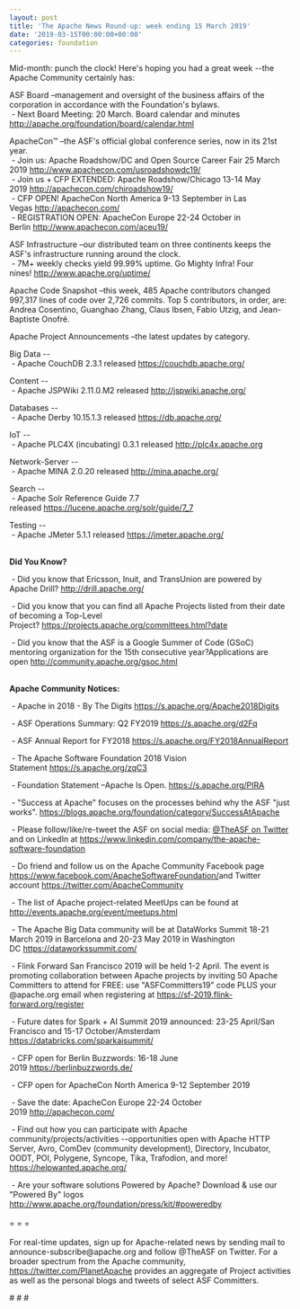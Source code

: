 ```yaml
---
layout: post
title: 'The Apache News Round-up: week ending 15 March 2019'
date: '2019-03-15T00:00:00+00:00'
categories: foundation
---
```

<p>Mid-month: punch the clock! Here's hoping you had a great week --the Apache Community certainly has:</p> 
  <p>ASF Board –management and oversight of the business affairs of the corporation in accordance with the Foundation's bylaws.<br />&nbsp;- Next Board Meeting: 20 March. Board calendar and minutes <a href="http://apache.org/foundation/board/calendar.html">http://apache.org/foundation/board/calendar.html</a></p> 
  <div> 
    <p>ApacheCon™ –the ASF's official global conference series, now in its 21st year.<br />&nbsp;-&nbsp;Join us: Apache Roadshow/DC and Open Source Career Fair 25 March 2019 <a href="http://www.apachecon.com/usroadshowdc19/">http://www.apachecon.com/usroadshowdc19/</a><font color="#bb0000"><br /></font>&nbsp;- Join us + CFP EXTENDED: Apache Roadshow/Chicago 13-14 May 2019&nbsp;<a href="http://apachecon.com/chiroadshow19/">http://apachecon.com/chiroadshow19/</a><br />&nbsp;- CFP OPEN! ApacheCon North America 9-13 September in Las Vegas&nbsp;<a href="http://apachecon.com/">http://apachecon.com/</a><br />&nbsp;- REGISTRATION OPEN: ApacheCon Europe 22-24 October in Berlin&nbsp;<a href="http://www.apachecon.com/aceu19/">http://www.apachecon.com/aceu19/</a></p> 
    <p>ASF Infrastructure –our distributed team on three continents keeps the ASF's infrastructure running around the clock.<br />&nbsp;- 7M+ weekly checks yield 99.99% uptime. Go Mighty Infra! Four nines!&nbsp;<a href="http://www.apache.org/uptime/">http://www.apache.org/uptime/</a></p> 
    <p>Apache Code Snapshot –this week, 485 Apache contributors changed 997,317 lines of code over 2,726 commits. Top 5 contributors, in order, are: Andrea Cosentino, Guanghao Zhang, Claus Ibsen, Fabio Utzig, and Jean-Baptiste Onofré.</p> 
    <p>Apache Project Announcements&nbsp;–the latest updates by category.</p> 
    <p><span style="white-space: pre;"></span></p> 
    <p>Big Data --<br />&nbsp;- Apache CouchDB 2.3.1 released&nbsp;<a href="https://couchdb.apache.org/">https://couchdb.apache.org/</a></p> 
    <p>Content --<br />&nbsp;- Apache JSPWiki 2.11.0.M2 released&nbsp;<a href="http://jspwiki.apache.org/">http://jspwiki.apache.org/</a></p> 
    <p>Databases --<br />&nbsp;- Apache Derby 10.15.1.3 released&nbsp;<a href="https://db.apache.org/">https://db.apache.org/</a></p> 
    <p>IoT --<br />&nbsp;-&nbsp;Apache PLC4X (incubating) 0.3.1 released&nbsp;<a href="http://plc4x.apache.org%20">http://plc4x.apache.org</a> </p> 
    <p>Network-Server --<br />&nbsp;-&nbsp;Apache MINA 2.0.20 released&nbsp;<a href="http://mina.apache.org/">http://mina.apache.org/</a></p> 
    <p>Search --<br />&nbsp;-&nbsp;Apache Solr Reference Guide 7.7 released&nbsp;<a href="https://lucene.apache.org/solr/guide/7_7">https://lucene.apache.org/solr/guide/7_7</a></p> 
    <p>Testing --<br />&nbsp;- Apache JMeter 5.1.1 released&nbsp;<a href="https://jmeter.apache.org/">https://jmeter.apache.org/</a></p> 
    <p><strong><br />Did You Know?</strong></p> 
    <div> 
      <p>&nbsp;- Did you know that Ericsson, Inuit, and TransUnion are powered by Apache Drill?&nbsp;<a href="http://drill.apache.org/">http://drill.apache.org/</a></p> 
      <p>&nbsp;- Did you know that you can find all Apache Projects listed from their date of becoming a Top-Level Project?&nbsp;<a href="https://projects.apache.org/committees.html?date">https://projects.apache.org/committees.html?date</a></p> 
      <p>&nbsp;- Did you know that the ASF is a Google Summer of Code (GSoC) mentoring organization for the 15th consecutive year?Applications are open&nbsp;<a href="http://community.apache.org/gsoc.html">http://community.apache.org/gsoc.html</a><br /><br /></p> 
      <p><strong>Apache Community Notices:</strong></p> 
    </div> 
    <p>&nbsp;- Apache in 2018 - By The Digits <a href="https://s.apache.org/Apache2018Digits">https://s.apache.org/Apache2018Digits</a></p> 
    <p>&nbsp;-&nbsp;ASF Operations Summary: Q2 FY2019 <a href="https://s.apache.org/d2Fq">https://s.apache.org/d2Fq</a></p> 
    <p>&nbsp;- ASF Annual Report for FY2018&nbsp;<a href="https://s.apache.org/FY2018AnnualReport">https://s.apache.org/FY2018AnnualReport</a></p> 
    <p>&nbsp;- The Apache Software Foundation 2018 Vision Statement&nbsp;<a href="https://s.apache.org/zqC3">https://s.apache.org/zqC3</a></p> 
    <p>&nbsp;- Foundation Statement –Apache Is Open.&nbsp;<a href="https://s.apache.org/PIRA">https://s.apache.org/PIRA</a></p> 
    <div> 
      <p>&nbsp;- &quot;Success at Apache&quot; focuses on the processes behind why the ASF &quot;just works&quot;. <a href="https://blogs.apache.org/foundation/category/SuccessAtApache">https://blogs.apache.org/foundation/category/SuccessAtApache</a></p> 
    </div> 
    <div> 
      <p>&nbsp;- Please follow/like/re-tweet the ASF on social media: <a href="https://twitter.com/TheASF">@TheASF on Twitter</a> and on LinkedIn at <a href="https://www.linkedin.com/company/the-apache-software-foundation">https://www.linkedin.com/company/the-apache-software-foundation</a></p> 
      <p>&nbsp;- Do friend and follow us on the Apache Community Facebook page <a href="https://www.facebook.com/ApacheSoftwareFoundation/">https://www.facebook.com/ApacheSoftwareFoundation/</a>and Twitter account <a href="https://twitter.com/ApacheCommunity">https://twitter.com/ApacheCommunity</a></p> 
    </div> 
    <div> 
      <p><a href="https://feathercast.apache.org/"></a></p> 
    </div> 
    <div> 
      <p>&nbsp;- The list of Apache project-related MeetUps can be found at <a href="http://events.apache.org/event/meetups.html">http://events.apache.org/event/meetups.html<br /></a></p> 
    </div> 
    <div> 
      <p>&nbsp;- The Apache Big Data community will be at&nbsp;DataWorks Summit 18-21 March 2019 in Barcelona and&nbsp;20-23 May 2019 in Washington DC&nbsp;<a href="https://dataworkssummit.com/">https://dataworkssummit.com/</a></p> 
      <p>&nbsp;- Flink Forward San Francisco 2019 will be held 1-2 April. The event is promoting collaboration between Apache projects by inviting 50 Apache Committers to attend for FREE: use &quot;ASFCommitters19&quot; code PLUS your @apache.org email when registering at <a href="https://sf-2019.flink-forward.org/register">https://sf-2019.flink-forward.org/register</a> </p> 
      <p>&nbsp;- Future dates for Spark + AI Summit 2019 announced: 23-25 April/San Francisco and 15-17 October/Amsterdam <font color="#bb0000"><a href="https://databricks.com/sparkaisummit/">https://databricks.com/sparkaisummit/</a></font></p> 
      <p>&nbsp;- CFP open for Berlin Buzzwords: 16-18 June 2019&nbsp;<a href="https://berlinbuzzwords.de/">https://berlinbuzzwords.de/</a></p> 
      <p>&nbsp;- CFP open for ApacheCon North America 9-12 September 2019</p> 
      <p>&nbsp;- Save the date: ApacheCon Europe 22-24 October 2019&nbsp;<a href="http://apachecon.com/">http://apachecon.com/</a></p> 
      <p>&nbsp;- Find out how you can participate with Apache community/projects/activities --opportunities open with Apache HTTP Server, Avro, ComDev (community development), Directory, Incubator, OODT, POI, Polygene, Syncope, Tika, Trafodion, and more! <a href="https://helpwanted.apache.org/">https://helpwanted.apache.org/</a></p> 
    </div> 
    <div>&nbsp;- Are your software solutions Powered by Apache? Download &amp; use our &quot;Powered By&quot; logos <a href="http://www.apache.org/foundation/press/kit/#poweredby">http://www.apache.org/foundation/press/kit/#poweredby</a></div> 
    <div><br /></div> 
    <div>= = =</div> 
    <div><br /></div> 
    <div>For real-time updates, sign up for Apache-related news by sending mail to announce-subscribe@apache.org and follow @TheASF on Twitter. For a broader spectrum from the Apache community, <a href="https://twitter.com/PlanetApache">https://twitter.com/PlanetApache</a> provides an aggregate of Project activities as well as the personal blogs and tweets of select ASF Committers.</div> 
  </div> 
  <p># # #</p>
